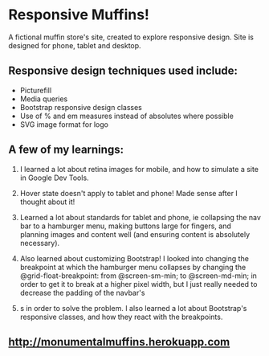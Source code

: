 # Responsive Muffins!

A fictional muffin store's site, created to explore responsive design.
Site is designed for phone, tablet and desktop.

## Responsive design techniques used include:
- Picturefill
- Media queries
- Bootstrap responsive design classes
- Use of % and em measures instead of absolutes where possible
- SVG image format for logo

## A few of my learnings:
1. I learned a lot about retina images for mobile, and how to simulate a site in Google Dev Tools.

2. Hover state doesn't apply to tablet and phone! Made sense after I thought about it!

3. Learned a lot about standards for tablet and phone, ie collapsing the nav bar to a hamburger menu, making buttons large for fingers, and planning images and content well (and ensuring content is absolutely necessary).

4. Also learned about customizing Bootstrap! I looked into changing the breakpoint at which the hamburger menu collapses by changing the @grid-float-breakpoint: from @screen-sm-min; to @screen-md-min; in order to get it to break at a higher pixel width, but I just really needed to decrease the padding of the navbar's <li>s in order to solve the problem. I also learned a lot about Bootstrap's responsive classes, and how they react with the breakpoints.


## http://monumentalmuffins.herokuapp.com
